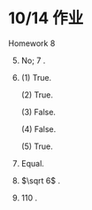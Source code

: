 # 10/14 作业

Homework 8

5. No; $7$ .

6. (1) True.
   
   (2) True.
   
   (3) False.
   
   (4) False.
   
   (5) True.

7. Equal.

8. $\sqrt 6$ .

9. $110$ .
